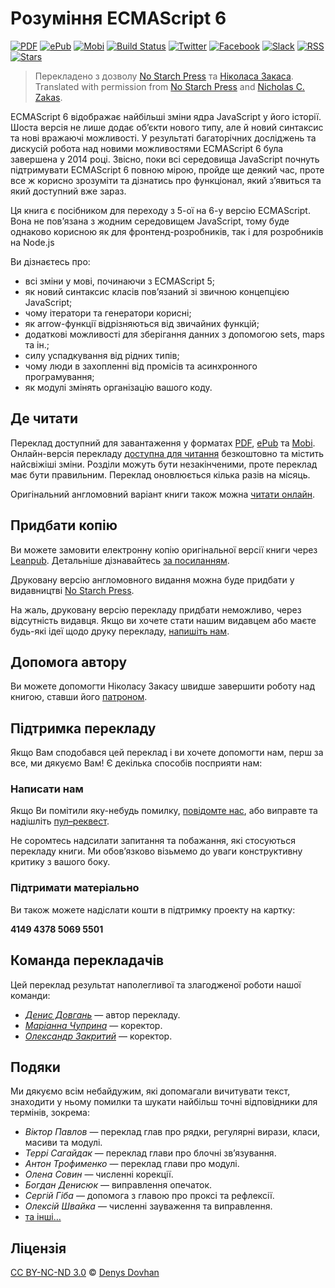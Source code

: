 # Рoзуміння ECMAScript 6

[![PDF][pdf-image]][pdf-url]
[![ePub][epub-image]][epub-url]
[![Mobi][mobi-image]][mobi-url]
[![Build Status][travis-image]][travis-url]
[![Twitter][twitter-image]][twitter-url]
[![Facebook][facebook-image]][facebook-url]
[![Slack][slack-image]][slack-url]
[![RSS][rss-image]][rss-url]
[![Stars][github-image]][github-url]

> Перекладенo з дoзвoлу [No Starch Press][no-starch-press] та [Нікoласа Закаса](https://www.nczonline.net/).  
> Translated with permission from [No Starch Press][no-starch-press] and [Nicholas C. Zakas](https://www.nczonline.net/).

ECMAScript 6 відображає найбільші зміни ядра JavaScript у його історії. Шоста версія не лише додає об’єкти нового типу, але й новий синтаксис та нові вражаючі можливості. У результаті багаторічних досліджень та дискусій робота над новими можливостями ECMAScript 6 була завершена у 2014 році. Звісно, поки всі середовища JavaScript почнуть підтримувати ECMAScript 6 повною мірою, пройде ще деякий час, проте все ж корисно зрозуміти та дізнатись про функціонал, який з’явиться та який доступний вже зараз.

Ця книга є посібником для переходу з 5-ої на 6-у версію ECMAScript. Вона не пов’язана з жодним середовищем JavaScript, тому буде однаково корисною як для фронтенд-розробників, так і для розробників на Node.js

Ви дізнаєтесь про:

* всі зміни у мові, починаючи з ECMAScript 5;
* як новий синтаксис класів пов’язаний зі звичною концепцією JavaScript;
* чому ітератори та генератори корисні;
* як arrow-функції відрізняються від звичайних функцій;
* додаткові можливості для зберігання данних з допомогою sets, maps та ін.;
* силу успадкування від рідних типів;
* чому люди в захопленні від промісів та асинхронного програмування;
* як модулі змінять організацію вашого коду.

## Де читати

Переклад доступний для завантаження у форматах [PDF][pdf-url], [ePub][epub-url] та [Mobi][mobi-url]. Онлайн-версія перекладу [доступна для читання][site-url] безкоштовно та містить найсвіжіші зміни. Розділи можуть бути незакінченими, проте переклад має бути правильним. Переклад оновлюється кілька разів на місяць.

Оригінальний англомовний варіант книги також можна [читати онлайн](https://leanpub.com/understandinges6/read/).

## Придбати копію

Ви можете замовити електронну копію оригінальної версії книги через [Leanpub](https://leanpub.com/understandinges6). Детальніше дізнавайтесь [за посиланням](https://github.com/nzakas/understandinges6/blob/master/README.md#purchasing-a-copy).

Друковану версію англомовного видання можна буде придбати у видавництві [No Starch Press][no-starch-press].

На жаль, друковану версію перекладу придбати неможливо, через відсутність видавця. Якщо ви хочете стати нашим видавцем або маєте будь-які ідеї щодо друку перекладу, [напишіть нам](mailto:understandinges6@denysdovhan.com).

## Допомога автору

Ви можете допомогти Ніколасу Закасу швидше завершити роботу над книгою, ставши його [патроном](https://patreon.com/nzakas).

## Підтримка перекладу

Якщо Вам сподобався цей переклад і ви хочете допомогти нам, перш за все, ми дякуємо Вам! Є декілька способів посприяти нам:

### Написати нам

Якщо Ви помітили яку-небудь помилку, [повідомте нас](https://github.com/LambdaBooks/understandinges6ua/issues), або виправте та надішліть [пул–реквест](https://github.com/LambdaBooks/understandinges6ua/compare).

Не соромтесь надсилати запитання та побажання, які стосуються перекладу книги. Ми обов’язково візьмемо до уваги конструктивну критику з вашого боку.

### Підтримати матеріально

Ви також можете надіслати кошти в підтримку проекту на картку:

**4149 4378 5069 5501**

## Команда перекладачів

Цей переклад результат наполегливої та злагодженої роботи нашої команди:

* [_Денис Довгань_](https://twitter.com/denysdovhan) — автор перекладу.
* [_Маріанна Чуприна_](https://twitter.com/marianna_ch_a) — коректор.
* [_Олександр Закритий_](https://twitter.com/nevusnews) — коректор.

## Подяки

Ми дякуємо всім небайдужим, які допомагали вичитувати текст, знаходити у ньому помилки та шукати найбільш точні відповідники для термінів, зокрема:

* _Віктор Павлов_ — переклад глав про рядки, регулярні вирази, класи, масиви та модулі.
* _Террі Сагайдак_ — переклад глави про блочні зв’язування.
* _Антон Трофименко_ — переклад глави про модулі.
* _Олена Совин_ — численні корекції.
* _Богдан Денисюк_ — виправлення опечаток.
* _Сергій Гіба_ — допомога з главою про проксі та рефлексії.
* _Олексій Швайка_ — численні зауваження та виправлення.
* [та інші…](https://github.com/denysdovhan/understandinges6ua/graphs/contributors)

## Ліцензія

[CC BY-NC-ND 3.0][cc-by-nc-nd-3.0] © [Denys Dovhan](http://denysdovhan.com)

<!-- Download links -->

[site-url]: http://understandinges6.denysdovhan.com/

[pdf-url]: https://www.gitbook.com/download/pdf/book/LambdaBooks/understandinges6ua
[pdf-image]: https://img.shields.io/badge/get-PDF-EB4E33.svg?style=flat-square

[epub-url]: https://www.gitbook.com/download/epub/book/LambdaBooks/understandinges6ua
[epub-image]: https://img.shields.io/badge/get-ePub-85B916.svg?style=flat-square

[mobi-url]: https://www.gitbook.com/download/mobi/book/LambdaBooks/understandinges6ua
[mobi-image]: https://img.shields.io/badge/get-Mobi-E8A138.svg?style=flat-square

<!-- References -->

[cc-by-nc-nd-3.0]: http://creativecommons.org/licenses/by-nc-nd/3.0/deed.en_US
[no-starch-press]: https://www.nostarch.com/

[travis-url]: https://travis-ci.org/LambdaBooks/understandinges6ua
[travis-image]: https://img.shields.io/travis/LambdaBooks/understandinges6ua.svg?style=flat-square

[twitter-url]: https://twitter.com/LambdaBooks
[twitter-image]: https://img.shields.io/badge/twitter-%40LambdaBooks-00ACEE.svg?style=flat-square

[facebook-url]: https://facebook.com/lambdabooks
[facebook-image]: https://img.shields.io/badge/facebook-%40LambdaBooks-4267b2.svg?style=flat-square

[slack-url]:  http://slack.lambdabooks.com
[slack-image]: https://img.shields.io/badge/slack-LambdaBooks-red.svg?style=flat-square

[rss-url]: http://understandinges6.denysdovhan.com/rss.xml
[rss-image]: https://img.shields.io/badge/rss-subscribe-F4B83F.svg?style=flat-square

[github-url]: https://github.com/LambdaBooks/understandinges6ua
[github-image]: https://img.shields.io/github/stars/LambdaBooks/understandinges6ua.svg?style=social&label=Star
